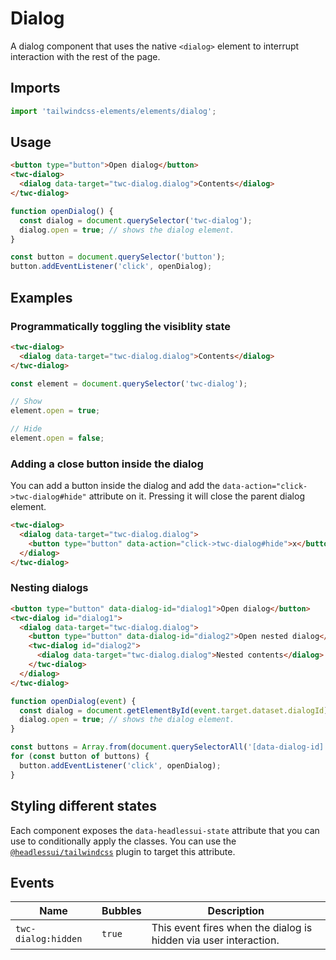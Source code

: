 # Dialog

A dialog component that uses the native `<dialog>` element to interrupt interaction with the rest of the page.

## Imports

```js
import 'tailwindcss-elements/elements/dialog';
```

## Usage

```html
<button type="button">Open dialog</button>
<twc-dialog>
  <dialog data-target="twc-dialog.dialog">Contents</dialog>
</twc-dialog>
```

```js
function openDialog() {
  const dialog = document.querySelector('twc-dialog');
  dialog.open = true; // shows the dialog element.
}

const button = document.querySelector('button');
button.addEventListener('click', openDialog);
```

## Examples

### Programmatically toggling the visiblity state

```html
<twc-dialog>
  <dialog data-target="twc-dialog.dialog">Contents</dialog>
</twc-dialog>
```

```js
const element = document.querySelector('twc-dialog');

// Show
element.open = true;

// Hide
element.open = false;
```

### Adding a close button inside the dialog

You can add a button inside the dialog and add the `data-action="click->twc-dialog#hide"` attribute on it. Pressing it
will close the parent dialog element.

```html
<twc-dialog>
  <dialog data-target="twc-dialog.dialog">
    <button type="button" data-action="click->twc-dialog#hide">x</button>
  </dialog>
</twc-dialog>
```

### Nesting dialogs

```html
<button type="button" data-dialog-id="dialog1">Open dialog</button>
<twc-dialog id="dialog1">
  <dialog data-target="twc-dialog.dialog">
    <button type="button" data-dialog-id="dialog2">Open nested dialog</button>
    <twc-dialog id="dialog2">
      <dialog data-target="twc-dialog.dialog">Nested contents</dialog>
    </twc-dialog>
  </dialog>
</twc-dialog>
```

```js
function openDialog(event) {
  const dialog = document.getElementById(event.target.dataset.dialogId);
  dialog.open = true; // shows the dialog element.
}

const buttons = Array.from(document.querySelectorAll('[data-dialog-id]'));
for (const button of buttons) {
  button.addEventListener('click', openDialog);
}
```

## Styling different states

Each component exposes the `data-headlessui-state` attribute that you can use to conditionally apply the classes. You
can use the [`@headlessui/tailwindcss`](https://github.com/tailwindlabs/headlessui/tree/main/packages/%40headlessui-tailwindcss)
plugin to target this attribute.

## Events

| Name                | Bubbles   | Description                                                      |
| ------              | --------- | ------------                                                     |
| `twc-dialog:hidden` | `true`    | This event fires when the dialog is hidden via user interaction. |

